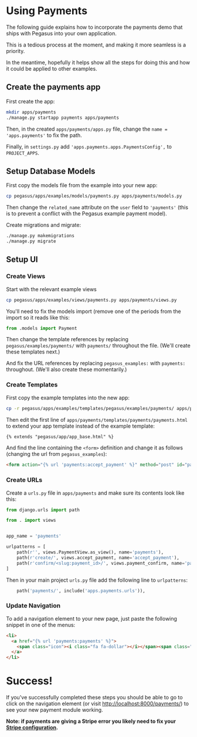 # Using Payments

The following guide explains how to incorporate the payments demo that ships with Pegasus into your own application.

This is a tedious process at the moment, and making it more seamless is a priority.

In the meantime, hopefully it helps show all the steps for doing this and how it could be
applied to other examples.

## Create the payments app

First create the app:

```bash
mkdir apps/payments
./manage.py startapp payments apps/payments
```

Then, in the created `apps/payments/apps.py` file, 
change the `name = 'apps.payments'` to fix the path.

Finally, in `settings.py` add `'apps.payments.apps.PaymentsConfig',` to `PROJECT_APPS`.

## Setup Database Models

First copy the models file from the example into your new app: 

```bash
cp pegasus/apps/examples/models/payments.py apps/payments/models.py
```

Then change the `related_name` attribute on the `user` field to `'payments'` 
(this is to prevent a conflict with the Pegasus example payment model).

Create migrations and migrate:

```bash
./manage.py makemigrations
./manage.py migrate
```

## Setup UI

### Create Views

Start with the relevant example views

```bash
cp pegasus/apps/examples/views/payments.py apps/payments/views.py 
```

You'll need to fix the models import (remove one of the periods from the import so it
reads like this:

```python
from .models import Payment
```

Then change the template references by replacing `pegasus/examples/payments/` with `payments/` throughout
the file. (We'll create these templates next.)

And fix the URL references by replacing `pegasus_examples:` with `payments:` throughout. 
(We'll also create these momentarily.)

### Create Templates

First copy the example templates into the new app:

```bash
cp -r pegasus/apps/examples/templates/pegasus/examples/payments/ apps/payments/templates/payments/
```

Then edit the first line of `apps/payments/templates/payments/payments.html` to extend your app template
instead of the example template:

```html
{% extends "pegasus/app/app_base.html" %}
```

And find the line containing the `<form>` definition and change it as follows (changing the url
from `pegasus_examples`):

```html
<form action="{% url 'payments:accept_payment' %}" method="post" id="payment-form">
```

### Create URLs

Create a `urls.py` file in `apps/payments` and make sure its contents look like this:

```python
from django.urls import path

from . import views


app_name = 'payments'

urlpatterns = [
    path(r'', views.PaymentView.as_view(), name='payments'),
    path(r'create/', views.accept_payment, name='accept_payment'),
    path(r'confirm/<slug:payment_id>/', views.payment_confirm, name='payment_confirm'),
]
```

Then in your main project `urls.py` file add the following line to `urlpatterns`:

```python
    path('payments/', include('apps.payments.urls')),
```

### Update Navigation

To add a navigation element to your new page, just paste the following snippet in one of the menus:

```html
<li>
  <a href="{% url 'payments:payments' %}">
    <span class="icon"><i class="fa fa-dollar"></i></span><span class="is-hidden-tablet-only">Payments</span>
  </a>
</li>
```
# Success!

If you've successfully completed these steps you should be able to go to click on the navigation 
element (or visit [http://localhost:8000/payments/](http://localhost:8000/payments/)) to see your 
new payment module working.
 
**Note: if payments are giving a Stripe error you likely need to fix your 
[Stripe configuration](configuration.md#stripe).**
